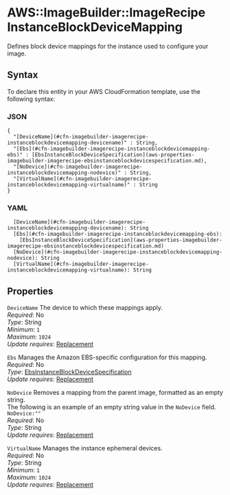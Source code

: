 # AWS::ImageBuilder::ImageRecipe InstanceBlockDeviceMapping<a name="aws-properties-imagebuilder-imagerecipe-instanceblockdevicemapping"></a>

Defines block device mappings for the instance used to configure your image\.

## Syntax<a name="aws-properties-imagebuilder-imagerecipe-instanceblockdevicemapping-syntax"></a>

To declare this entity in your AWS CloudFormation template, use the following syntax:

### JSON<a name="aws-properties-imagebuilder-imagerecipe-instanceblockdevicemapping-syntax.json"></a>

```
{
  "[DeviceName](#cfn-imagebuilder-imagerecipe-instanceblockdevicemapping-devicename)" : String,
  "[Ebs](#cfn-imagebuilder-imagerecipe-instanceblockdevicemapping-ebs)" : [EbsInstanceBlockDeviceSpecification](aws-properties-imagebuilder-imagerecipe-ebsinstanceblockdevicespecification.md),
  "[NoDevice](#cfn-imagebuilder-imagerecipe-instanceblockdevicemapping-nodevice)" : String,
  "[VirtualName](#cfn-imagebuilder-imagerecipe-instanceblockdevicemapping-virtualname)" : String
}
```

### YAML<a name="aws-properties-imagebuilder-imagerecipe-instanceblockdevicemapping-syntax.yaml"></a>

```
  [DeviceName](#cfn-imagebuilder-imagerecipe-instanceblockdevicemapping-devicename): String
  [Ebs](#cfn-imagebuilder-imagerecipe-instanceblockdevicemapping-ebs): 
    [EbsInstanceBlockDeviceSpecification](aws-properties-imagebuilder-imagerecipe-ebsinstanceblockdevicespecification.md)
  [NoDevice](#cfn-imagebuilder-imagerecipe-instanceblockdevicemapping-nodevice): String
  [VirtualName](#cfn-imagebuilder-imagerecipe-instanceblockdevicemapping-virtualname): String
```

## Properties<a name="aws-properties-imagebuilder-imagerecipe-instanceblockdevicemapping-properties"></a>

`DeviceName`  <a name="cfn-imagebuilder-imagerecipe-instanceblockdevicemapping-devicename"></a>
The device to which these mappings apply\.  
*Required*: No  
*Type*: String  
*Minimum*: `1`  
*Maximum*: `1024`  
*Update requires*: [Replacement](https://docs.aws.amazon.com/AWSCloudFormation/latest/UserGuide/using-cfn-updating-stacks-update-behaviors.html#update-replacement)

`Ebs`  <a name="cfn-imagebuilder-imagerecipe-instanceblockdevicemapping-ebs"></a>
Manages the Amazon EBS\-specific configuration for this mapping\.  
*Required*: No  
*Type*: [EbsInstanceBlockDeviceSpecification](aws-properties-imagebuilder-imagerecipe-ebsinstanceblockdevicespecification.md)  
*Update requires*: [Replacement](https://docs.aws.amazon.com/AWSCloudFormation/latest/UserGuide/using-cfn-updating-stacks-update-behaviors.html#update-replacement)

`NoDevice`  <a name="cfn-imagebuilder-imagerecipe-instanceblockdevicemapping-nodevice"></a>
Removes a mapping from the parent image, formatted as an empty string\.  
The following is an example of an empty string value in the `NoDevice` field\.   
`NoDevice:""`  
*Required*: No  
*Type*: String  
*Update requires*: [Replacement](https://docs.aws.amazon.com/AWSCloudFormation/latest/UserGuide/using-cfn-updating-stacks-update-behaviors.html#update-replacement)

`VirtualName`  <a name="cfn-imagebuilder-imagerecipe-instanceblockdevicemapping-virtualname"></a>
Manages the instance ephemeral devices\.  
*Required*: No  
*Type*: String  
*Minimum*: `1`  
*Maximum*: `1024`  
*Update requires*: [Replacement](https://docs.aws.amazon.com/AWSCloudFormation/latest/UserGuide/using-cfn-updating-stacks-update-behaviors.html#update-replacement)